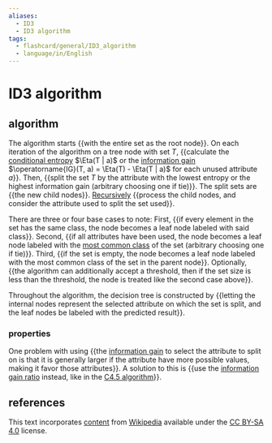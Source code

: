 ```yaml
---
aliases:
  - ID3
  - ID3 algorithm
tags:
  - flashcard/general/ID3_algorithm
  - language/in/English
---
```


# ID3 algorithm

## algorithm

The algorithm starts {{with the entire set as the root node}}. On each iteration of the algorithm on a tree node with set $T$, {{calculate the [conditional entropy](conditional%20entropy.md#definition) $\Eta(T | a)$ or the [information gain](information%20gain%20(decision%20tree).md) $\operatorname{IG}(T, a) = \Eta(T) - \Eta(T | a)$ for each unused attribute $a$}}. Then, {{split the set $T$ by the attribute with the lowest entropy or the highest information gain (arbitrary choosing one if tie)}}. The split sets are {{the new child nodes}}. [Recursively](recursion%20(computer%20science).md) {{process the child nodes, and consider the attribute used to split the set used}}. <!--SR:!2024-04-16,4,270!2024-04-16,4,270!2024-04-16,4,270!2024-04-16,4,270!2024-04-16,4,270-->

There are three or four base cases to note: First, {{if every element in the set has the same class, the node becomes a leaf node labeled with said class}}. Second, {{if all attributes have been used, the node becomes a leaf node labeled with the [most common class](mode%20(statistics).md) of the set (arbitrary choosing one if tie)}}. Third, {{if the set is empty, the node becomes a leaf node labeled with the most common class of the set in the parent node}}. Optionally, {{the algorithm can additionally accept a threshold, then if the set size is less than the threshold, the node is treated like the second case above}}. <!--SR:!2024-04-16,4,270!2024-04-16,4,270!2024-04-15,3,250!2024-04-15,3,250-->

Throughout the algorithm, the decision tree is constructed by {{letting the internal nodes represent the selected attribute on which the set is split, and the leaf nodes be labeled with the predicted result}}. <!--SR:!2024-04-16,4,270-->

### properties

One problem with using {{the [information gain](information%20gain%20(decision%20tree).md) to select the attribute to split on is that it is generally larger if the attribute have more possible values, making it favor those attributes}}. A solution to this is {{use the [information gain ratio](information%20gain%20ratio.md) instead, like in the [C4.5 algorithm](C4.5%20algorithm.md)}}. <!--SR:!2024-04-16,4,270!2024-04-16,4,270-->

## references

This text incorporates [content](https://en.wikipedia.org/wiki/ID3_algorithm) from [Wikipedia](Wikipedia.md) available under the [CC BY-SA 4.0](https://creativecommons.org/licenses/by-sa/4.0/) license.
